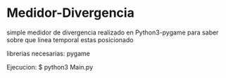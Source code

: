 # Medidor-Divergencia
simple medidor de divergencia realizado en Python3-pygame para saber sobre que linea temporal estas posicionado

librerias necesarias: pygame

Ejecucion: $ python3 Main.py
